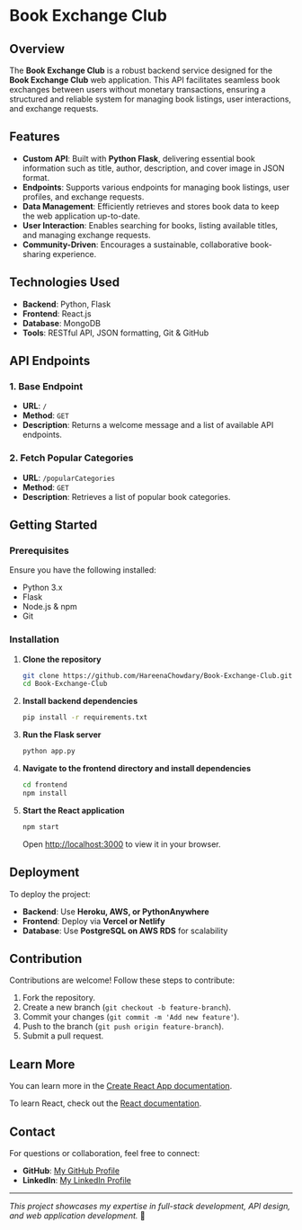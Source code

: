 # Book Exchange Club

## Overview
The **Book Exchange Club** is a robust backend service designed for the **Book Exchange Club** web application. This API facilitates seamless book exchanges between users without monetary transactions, ensuring a structured and reliable system for managing book listings, user interactions, and exchange requests.

## Features
- **Custom API**: Built with **Python Flask**, delivering essential book information such as title, author, description, and cover image in JSON format.
- **Endpoints**: Supports various endpoints for managing book listings, user profiles, and exchange requests.
- **Data Management**: Efficiently retrieves and stores book data to keep the web application up-to-date.
- **User Interaction**: Enables searching for books, listing available titles, and managing exchange requests.
- **Community-Driven**: Encourages a sustainable, collaborative book-sharing experience.

## Technologies Used
- **Backend**: Python, Flask
- **Frontend**: React.js 
- **Database**: MongoDB
- **Tools**: RESTful API, JSON formatting, Git & GitHub

## API Endpoints
### 1. **Base Endpoint**
- **URL**: `/`
- **Method**: `GET`
- **Description**: Returns a welcome message and a list of available API endpoints.

### 2. **Fetch Popular Categories**
- **URL**: `/popularCategories`
- **Method**: `GET`
- **Description**: Retrieves a list of popular book categories.

## Getting Started
### Prerequisites
Ensure you have the following installed:
- Python 3.x
- Flask
- Node.js & npm
- Git

### Installation
1. **Clone the repository**
   ```sh
   git clone https://github.com/HareenaChowdary/Book-Exchange-Club.git
   cd Book-Exchange-Club
   ```
2. **Install backend dependencies**
   ```sh
   pip install -r requirements.txt
   ```
3. **Run the Flask server**
   ```sh
   python app.py
   ```
4. **Navigate to the frontend directory and install dependencies**
   ```sh
   cd frontend
   npm install
   ```
5. **Start the React application**
   ```sh
   npm start
   ```
   Open [http://localhost:3000](http://localhost:3000) to view it in your browser.

## Deployment
To deploy the project:
- **Backend**: Use **Heroku, AWS, or PythonAnywhere**
- **Frontend**: Deploy via **Vercel or Netlify**
- **Database**: Use **PostgreSQL on AWS RDS** for scalability

## Contribution
Contributions are welcome! Follow these steps to contribute:
1. Fork the repository.
2. Create a new branch (`git checkout -b feature-branch`).
3. Commit your changes (`git commit -m 'Add new feature'`).
4. Push to the branch (`git push origin feature-branch`).
5. Submit a pull request.
   
## Learn More
You can learn more in the [Create React App documentation](https://create-react-app.dev/docs/getting-started/).

To learn React, check out the [React documentation](https://react.dev/).

## Contact
For questions or collaboration, feel free to connect:
- **GitHub**: [My GitHub Profile](https://github.com/HareenaChowdary)
- **LinkedIn**: [My LinkedIn Profile](https://www.linkedin.com/in/hareena-chowdary-polavaram/)

---
_This project showcases my expertise in full-stack development, API design, and web application development._ 🚀


